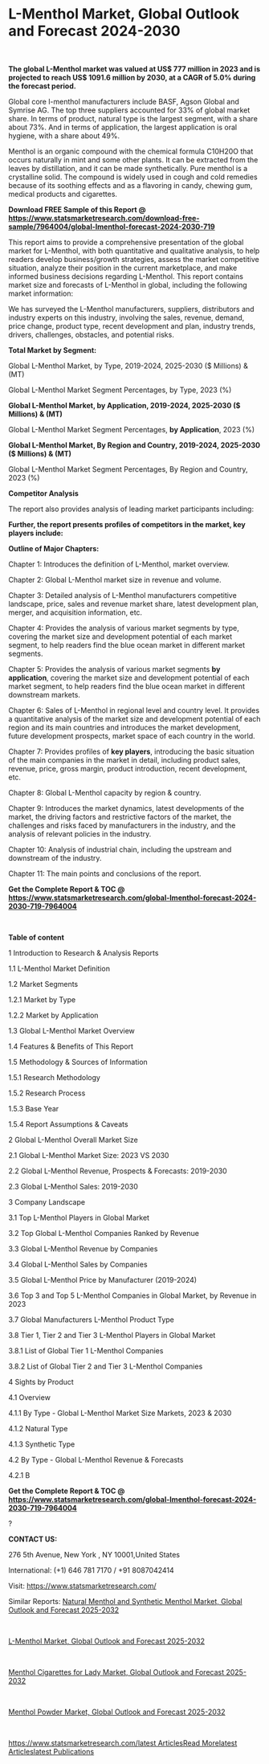<h1>L-Menthol Market, Global Outlook and Forecast 2024-2030</h1><br/><p><strong>The global L-Menthol market was valued at US$ 777 million in 2023 and is projected to reach US$ 1091.6 million by 2030, at a <strong>CAGR</strong> of 5.0% during the forecast period.</strong></p>
 
 
 
 <p>Global core l-menthol manufacturers include BASF, Agson Global and Symrise AG. The top three suppliers accounted for 33% of global market share. In terms of product, natural type is the largest segment, with a share about 73%. And in terms of application, the largest application is oral hygiene, with a share about 49%.</p>
 
 
 
 <p>Menthol is an organic compound with the chemical formula C10H20O that occurs naturally in mint and some other plants. It can be extracted from the leaves by distillation, and it can be made synthetically. Pure menthol is a crystalline solid. The compound is widely used in cough and cold remedies because of its soothing effects and as a flavoring in candy, chewing gum, medical products and cigarettes.</p>
 
 
 
 <p><strong>Download FREE Sample of this Report @ <a href="https://www.statsmarketresearch.com/download-free-sample/7964004/global-lmenthol-forecast-2024-2030-719">https://www.statsmarketresearch.com/download-free-sample/7964004/global-lmenthol-forecast-2024-2030-719</a></strong></p>
 
 
 
 <p>This report aims to provide a comprehensive presentation of the global market for L-Menthol, with both quantitative and qualitative analysis, to help readers develop business/growth strategies, assess the market competitive situation, analyze their position in the current marketplace, and make informed business decisions regarding L-Menthol. This report contains market size and forecasts of L-Menthol in global, including the following market information:</p>
 
 
 
 <p>We has surveyed the L-Menthol manufacturers, suppliers, distributors and industry experts on this industry, involving the sales, revenue, demand, price change, product type, recent development and plan, industry trends, drivers, challenges, obstacles, and potential risks.</p>
 
 
 
 <p><strong>Total Market by Segment:</strong></p>
 
 
 
 <p>Global L-Menthol Market, by Type, 2019-2024, 2025-2030 ($ Millions) & (MT)</p>
 
 
 
 <p>Global L-Menthol Market Segment Percentages, by Type, 2023 (%)</p>
 
 
 
 <p><strong>Global L-Menthol Market, <strong>by Application</strong>, 2019-2024, 2025-2030 ($ Millions) & (MT)</strong></p>
 
 
 
 <p>Global L-Menthol Market Segment Percentages, <strong>by Application</strong>, 2023 (%)</p>
 
 
 
 <p><strong>Global L-Menthol Market, By Region and Country, 2019-2024, 2025-2030 ($ Millions) & (MT)</strong></p>
 
 
 
 <p>Global L-Menthol Market Segment Percentages, By Region and Country, 2023 (%)</p>
 
 
 
 <p><strong>Competitor Analysis</strong></p>
 
 
 
 <p>The report also provides analysis of leading market participants including:</p>
 
 
 
 <p><strong>Further, the report presents profiles of competitors in the market, <strong>key players</strong> include:</strong></p>
 
 
 
 <p><strong>Outline of Major Chapters:</strong></p>
 
 
 
 <p>Chapter 1: Introduces the definition of L-Menthol, market overview.</p>
 
 
 
 <p>Chapter 2: Global L-Menthol market size in revenue and volume.</p>
 
 
 
 <p>Chapter 3: Detailed analysis of L-Menthol manufacturers competitive landscape, price, sales and revenue market share, latest development plan, merger, and acquisition information, etc.</p>
 
 
 
 <p>Chapter 4: Provides the analysis of various market segments by type, covering the market size and development potential of each market segment, to help readers find the blue ocean market in different market segments.</p>
 
 
 
 <p>Chapter 5: Provides the analysis of various market segments <strong>by application</strong>, covering the market size and development potential of each market segment, to help readers find the blue ocean market in different downstream markets.</p>
 
 
 
 <p>Chapter 6: Sales of L-Menthol in regional level and country level. It provides a quantitative analysis of the market size and development potential of each region and its main countries and introduces the market development, future development prospects, market space of each country in the world.</p>
 
 
 
 <p>Chapter 7: Provides profiles of <strong>key players</strong>, introducing the basic situation of the main companies in the market in detail, including product sales, revenue, price, gross margin, product introduction, recent development, etc.</p>
 
 
 
 <p>Chapter 8: Global L-Menthol capacity by region & country.</p>
 
 
 
 <p>Chapter 9: Introduces the market dynamics, latest developments of the market, the driving factors and restrictive factors of the market, the challenges and risks faced by manufacturers in the industry, and the analysis of relevant policies in the industry.</p>
 
 
 
 <p>Chapter 10: Analysis of industrial chain, including the upstream and downstream of the industry.</p>
 
 
 
 <p>Chapter 11: The main points and conclusions of the report.</p>
 
 
 
 <div><b>Get the Complete Report & TOC @ <a href="https://www.statsmarketresearch.com/global-lmenthol-forecast-2024-2030-719-7964004">https://www.statsmarketresearch.com/global-lmenthol-forecast-2024-2030-719-7964004</a></b></div>
 
 
 
 <p><br />
 
 <b>Table of content</b></p>
 
 
 
 <p>1 Introduction to Research & Analysis Reports<br />
 
 1.1 L-Menthol Market Definition<br />
 
 1.2 Market Segments<br />
 
 1.2.1 Market by Type<br />
 
 1.2.2 Market by Application<br />
 
 1.3 Global L-Menthol Market Overview<br />
 
 1.4 Features & Benefits of This Report<br />
 
 1.5 Methodology & Sources of Information<br />
 
 1.5.1 Research Methodology<br />
 
 1.5.2 Research Process<br />
 
 1.5.3 Base Year<br />
 
 1.5.4 Report Assumptions & Caveats<br />
 
 2 Global L-Menthol Overall Market Size<br />
 
 2.1 Global L-Menthol Market Size: 2023 VS 2030<br />
 
 2.2 Global L-Menthol Revenue, Prospects & Forecasts: 2019-2030<br />
 
 2.3 Global L-Menthol Sales: 2019-2030<br />
 
 3 Company Landscape<br />
 
 3.1 Top L-Menthol Players in Global Market<br />
 
 3.2 Top Global L-Menthol Companies Ranked by Revenue<br />
 
 3.3 Global L-Menthol Revenue by Companies<br />
 
 3.4 Global L-Menthol Sales by Companies<br />
 
 3.5 Global L-Menthol Price by Manufacturer (2019-2024)<br />
 
 3.6 Top 3 and Top 5 L-Menthol Companies in Global Market, by Revenue in 2023<br />
 
 3.7 Global Manufacturers L-Menthol Product Type<br />
 
 3.8 Tier 1, Tier 2 and Tier 3 L-Menthol Players in Global Market<br />
 
 3.8.1 List of Global Tier 1 L-Menthol Companies<br />
 
 3.8.2 List of Global Tier 2 and Tier 3 L-Menthol Companies<br />
 
 4 Sights by Product<br />
 
 4.1 Overview<br />
 
 4.1.1 By Type - Global L-Menthol Market Size Markets, 2023 & 2030<br />
 
 4.1.2 Natural Type<br />
 
 4.1.3 Synthetic Type<br />
 
 4.2 By Type - Global L-Menthol Revenue & Forecasts<br />
 
 4.2.1 B</p>
 
 
 
 <div><b>Get the Complete Report & TOC @ <a href="https://www.statsmarketresearch.com/global-lmenthol-forecast-2024-2030-719-7964004">https://www.statsmarketresearch.com/global-lmenthol-forecast-2024-2030-719-7964004</a></b></div>
 
 
 
 <p>? </p>
 
 
 
 <p><b>CONTACT US:</b><br />
 
 276 5th Avenue, New York , NY 10001,United States<br />
 
 International: (+1) 646 781 7170 / +91 8087042414<br />
 
 Visit: <a href="https://www.statsmarketresearch.com/">https://www.statsmarketresearch.com/</a><br />
 
 Similar Reports: <a href="https://www.statsmarketresearch.com/global-lmenthol-forecast-2024-2030-719-7964004">Natural Menthol and Synthetic Menthol Market, Global Outlook and Forecast 2025-2032 </a><br />
 
 <br />
 
 <a href="https://www.statsmarketresearch.com/global-lmenthol-forecast-2024-2030-719-7964004">L-Menthol Market, Global Outlook and Forecast 2025-2032 </a><br />
 
 <br />
 
 <a href="https://www.statsmarketresearch.com/global-lmenthol-forecast-2024-2030-719-7964004">Menthol Cigarettes for Lady Market, Global Outlook and Forecast 2025-2032 </a><br />
 
 <br />
 
 <a href="https://www.statsmarketresearch.com/global-lmenthol-forecast-2024-2030-719-7964004">Menthol Powder Market, Global Outlook and Forecast 2025-2032 </a><br />
 
 <br />
 
 <a href="https://gyeongbokgung.com">https://www.statsmarketresearch.com/</a><a href="https://hallyeomaritime.com">latest Articles</a><a href="https://jingwansa.com">Read More</a><a href="https://nguoiviet.jp/">latest Articles</a><a href="https://www.intelmarketresearch.com/">latest Publications</a></p>